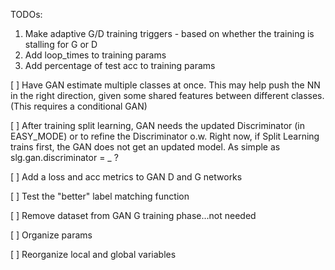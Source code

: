 TODOs:

1. Make adaptive G/D training triggers - based on whether the training is stalling for G or D
2. Add loop_times to training params
3. Add percentage of test acc to training params


[ ] Have GAN estimate multiple classes at once. This may help push the NN in the right direction,
given some shared features between different classes. (This requires a conditional GAN)

[ ] After training split learning, GAN needs the updated Discriminator (in EASY_MODE) or to refine the Discriminator o.w.
Right now, if Split Learning trains first, the GAN does not get an updated model. As simple as slg.gan.discriminator = _ ?

[ ] Add a loss and acc metrics to GAN D and G networks

[ ] Test the "better" label matching function

[ ] Remove dataset from GAN G training phase...not needed

[ ] Organize params

[ ] Reorganize local and global variables